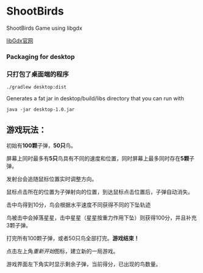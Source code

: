 # ShootBirds
ShootBirds Game using libgdx


[libGdx官网](https://libgdx.badlogicgames.com/documentation/gettingstarted/Packaging.html)

### Packaging for desktop


### 只打包了桌面端的程序

```
./gradlew desktop:dist

```

Generates a fat jar in desktop/build/libs directory that you can run with


```
java -jar desktop-1.0.jar
```

## 游戏玩法：
初始有**100颗**子弹，**50只**鸟。

屏幕上同时最多有**5只**鸟具有不同的速度和位置，同时屏幕上最多同时存在**5颗**子弹。

发射台会追随鼠标位置实时调整方向。

鼠标点击所在的位置为子弹射向的位置，到达鼠标点击位置后，子弹自动消失。

击中鸟得到10分，鸟会根据水平速度不同获得不同的下坠轨迹

鸟被击中会掉落星星，击中星星（星星按重力作用下坠）则获得100分，并且补充3颗子弹。

打完所有100颗子弹，或者50只鸟全部打完。**游戏结束！**

点击左上角*重新开始*图标，建立新的一局游戏。

游戏界面左下角实时显示剩余子弹，当前得分，已出现的鸟数量。

